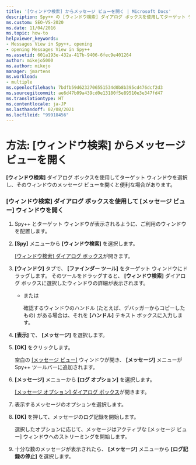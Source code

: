 ```yaml
---
title: '[ウィンドウ検索] からメッセージ ビューを開く | Microsoft Docs'
description: Spy++ の [ウィンドウ検索] ダイアログ ボックスを使用してターゲット ウィンドウを選択し、そのウィンドウのメッセージ ビューを開きます。
ms.custom: SEO-VS-2020
ms.date: 11/04/2016
ms.topic: how-to
helpviewer_keywords:
- Messages View in Spy++, opening
- opening Messages View in Spy++
ms.assetid: 601a193e-432a-417b-9406-6fec9e401264
author: mikejo5000
ms.author: mikejo
manager: jmartens
ms.workload:
- multiple
ms.openlocfilehash: 7bdfb59d6232706551534d0b8b395cd476dcf2d3
ms.sourcegitcommit: ae6d47b09a439cd0e13180f5e89510e3e347fd47
ms.translationtype: HT
ms.contentlocale: ja-JP
ms.lasthandoff: 02/08/2021
ms.locfileid: "99918456"
---
```

# <a name="how-to-open-messages-view-from-find-window"></a>方法: [ウィンドウ検索] からメッセージ ビューを開く
**[ウィンドウ検索]** ダイアログ ボックスを使用してターゲット ウィンドウを選択し、そのウィンドウのメッセージ ビューを開くと便利な場合があります。

### <a name="to-open-a-messages-view-window-using-the-find-window-dialog-box"></a>[ウィンドウ検索] ダイアログ ボックスを使用して [メッセージ ビュー] ウィンドウを開く

1. Spy++ とターゲット ウィンドウが表示されるように、ご利用のウィンドウを配置します。

2. **[Spy]** メニューから **[ウィンドウ検索]** を選択します。

    [[ウィンドウ検索] ダイアログ ボックス](../debugger/find-window-dialog-box.md)が開きます。

3. **[ウィンドウ]** タブで、 **[ファインダー ツール]** をターゲット ウィンドウにドラッグします。 そのツールをドラッグすると、 **[ウィンドウ検索]** ダイアログ ボックスに選択したウィンドウの詳細が表示されます。

   - または

     確認するウィンドウのハンドル (たとえば、デバッガーからコピーしたもの) がある場合は、それを **[ハンドル]** テキスト ボックスに入力します。

4. **[表示]** で、 **[メッセージ]** を選択します。

5. **[OK]** をクリックします。

    空白の [[メッセージ ビュー]](../debugger/messages-view.md) ウィンドウが開き、 **[メッセージ]** メニューが Spy++ ツールバーに追加されます。

6. **[メッセージ]** メニューから **[ログ オプション]** を選択します。

    [[メッセージ オプション] ダイアログ ボックス](../debugger/message-options-dialog-box.md)が開きます。

7. 表示するメッセージのオプションを選択します。

8. **[OK]** を押して、メッセージのログ記録を開始します。

    選択したオプションに応じて、メッセージはアクティブな [メッセージ ビュー] ウィンドウへのストリーミングを開始します。

9. 十分な数のメッセージが表示されたら、 **[メッセージ]** メニューから **[ログ記録の停止]** を選択します。
